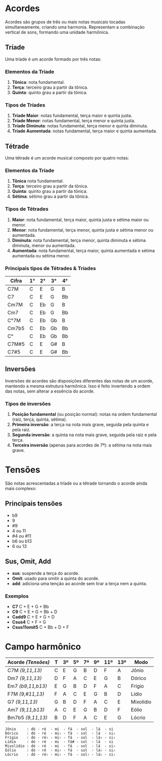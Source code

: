 # Acordes
Acordes são grupos de três ou mais notas musicais tocadas simultaneamente, criando uma harmonia. Representam a combinação vertical de sons, formando uma unidade harmônica.

## Tríade
Uma tríade é um acorde formado por três notas:

### Elementos da Tríade
1. **Tônica**: nota fundamental.
2. **Terça**: terceiro grau a partir da tônica.
3. **Quinta**: quinto grau a partir da tônica.

### Tipos de Tríades
1. **Tríade Maior**: notas fundamental, terça maior e quinta justa.
2. **Tríade Menor**: notas fundamental, terça menor e quinta justa.
3. **Tríade Diminuta**: notas fundamental, terça menor e quinta diminuta.
4. **Tríade Aumentada**: notas fundamental, terça maior e quinta aumentada.

## Tétrade
Uma tétrade é um acorde musical composto por quatro notas:

### Elementos da Tríade
1. **Tônica** nota fundamental.
2. **Terça**: terceiro grau a partir da tônica.
3. **Quinta**: quinto grau a partir da tônica.
4. **Sétima**: sétimo grau a partir da tônica.

### Tipos de Tétrades
1. **Maior**: nota fundamental, terça maior, quinta justa e sétima maior ou menor.
2. **Menor**: nota fundamental, terça menor, quinta justa e sétima menor ou aumentada.
3. **Diminuta**: nota fundamental, terça menor, quinta diminuta e sétima diminuta, menor ou aumentada.
4. **Aumentada**: nota fundamental, terça maior, quinta aumentada e sétima aumentada ou sétima menor.

### Principais tipos de Tétrades & Tríades
|Cifra|1° |2° |3° |4° |
|-----|---|---|---|---|
|C7M  |C  |E  |G  |B  |
|C7   |C  |E  |G  |Bb |
|Cm7M |C  |Eb |G  |B  |
|Cm7  |C  |Eb |G  |Bb |
|C°7M |C  |Eb |Gb |B  |
|Cm7b5|C  |Eb |Gb |Bb |
|C°   |C  |Eb |Gb |Bb | 
|C7M#5|C  |E  |G# |B  |
|C7#5 |C  |E  |G# |Bb |

## Inversões 
Inversões de acordes são disposições diferentes das notas de um acorde, mantendo a mesma estrutura harmônica. Isso é feito invertendo a ordem das notas, sem alterar a essência do acorde.

### Tipos de inversões
1. **Posição fundamental** (ou posição normal): notas na ordem fundamental (raiz, terça, quinta, sétima).
2. **Primeira inversão**: a terça na nota mais grave, seguida pela quinta e pela raiz.
3. **Segunda inversão**: a quinta na nota mais grave, seguida pela raiz e pela terça.
4. **Terceira inversão** (apenas para acordes de 7ª): a sétima na nota mais grave.

# Tensões
São notas acrescentadas a tríade ou a tétrade tornando o acorde ainda mais complexo:

## Principais tensões
- b9 
- 9
- #9
- 4 ou 11
- #4 ou #11
- b6 ou b13
- 6 ou 13

## Sus, Omit, Add
- **sus**: suspende a terça do acorde.
- **Omit**: usado para omitir a quinta do acorde.
- **add**: adiciona uma tenção ao acorde sem tirar a terça nem a quinta.

### Exemplos
- **C7** C + E + G + Bb
- **C9** C + E + G + Bb + D
- **Cadd9** C + E + G + D
- **Csus4** C + F + G
- **Csus11omit5** C + Bb + D + F

# Campo harmônico

|Acorde _(Tensões)_|T  |3º |5º |7ª |9º |11º|13º|Modo     |
|------------------|---|---|---|---|---|---|---|---------|
|C7M _(9,11,13)_   |C  |E  |G  |B  |D  |F  |A  |Jônio    |
|Dm7 _(9,11,13)_   |D  |F  |A  |C  |E  |G  |B  |Dórico   |
|Em7 _(b9,11,b13)_ |E  |G  |B  |D  |F  |A  |C  |Frígio   |
|F7M _(9,#11,13)_  |F  |A  |C  |E  |G  |B  |D  |Lídio    |
|G7 _(9,11,13)_    |G  |B  |D  |F  |A  |C  |E  |Mixolídio|
|Am7 _(9,11,b13)_  |A  |C  |E  |G  |B  |D  |F  |Eólio    |
|Bm7b5 _(9,11,13)_ |B  |D  |F  |A  |C  |E  |G  |Lócrio   |


```
Jônio     : dó - ré  - mi  - fá  - sol  - lá  - si
Dórico    : dó - ré  - mi♭ - fá  - sol  - lá  - si♭
Frígio    : dó - ré♭ - mi♭ - fá  - sol  - lá♭ - si♭
Lídio     : dó - ré  - mi  - fá# - sol  - lá  - si
Mixolídio : dó - ré  - mi  - fá  - sol  - lá  - si♭
Eólio     : dó - ré  - mi♭ - fá  - sol  - lá♭ - si♭
Lócrio    : dó - ré♭ - mi♭ - fá  - sol♭ - lá♭ - si♭
```
